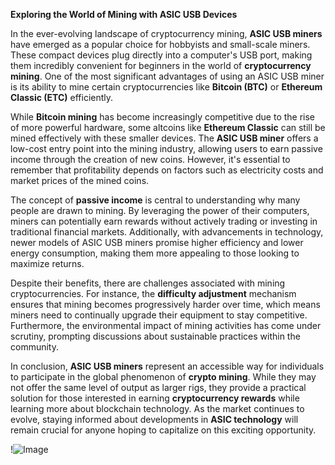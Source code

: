 **Exploring the World of Mining with ASIC USB Devices**

In the ever-evolving landscape of cryptocurrency mining, **ASIC USB miners** have emerged as a popular choice for hobbyists and small-scale miners. These compact devices plug directly into a computer's USB port, making them incredibly convenient for beginners in the world of **cryptocurrency mining**. One of the most significant advantages of using an ASIC USB miner is its ability to mine certain cryptocurrencies like **Bitcoin (BTC)** or **Ethereum Classic (ETC)** efficiently.

While **Bitcoin mining** has become increasingly competitive due to the rise of more powerful hardware, some altcoins like **Ethereum Classic** can still be mined effectively with these smaller devices. The **ASIC USB miner** offers a low-cost entry point into the mining industry, allowing users to earn passive income through the creation of new coins. However, it's essential to remember that profitability depends on factors such as electricity costs and market prices of the mined coins.

The concept of **passive income** is central to understanding why many people are drawn to mining. By leveraging the power of their computers, miners can potentially earn rewards without actively trading or investing in traditional financial markets. Additionally, with advancements in technology, newer models of ASIC USB miners promise higher efficiency and lower energy consumption, making them more appealing to those looking to maximize returns.

Despite their benefits, there are challenges associated with mining cryptocurrencies. For instance, the **difficulty adjustment** mechanism ensures that mining becomes progressively harder over time, which means miners need to continually upgrade their equipment to stay competitive. Furthermore, the environmental impact of mining activities has come under scrutiny, prompting discussions about sustainable practices within the community.

In conclusion, **ASIC USB miners** represent an accessible way for individuals to participate in the global phenomenon of **crypto mining**. While they may not offer the same level of output as larger rigs, they provide a practical solution for those interested in earning **cryptocurrency rewards** while learning more about blockchain technology. As the market continues to evolve, staying informed about developments in **ASIC technology** will remain crucial for anyone hoping to capitalize on this exciting opportunity.

!![Image](https://github.com/user-attachments/assets/3be06921-4469-491d-bd37-5f14c53422b7)
